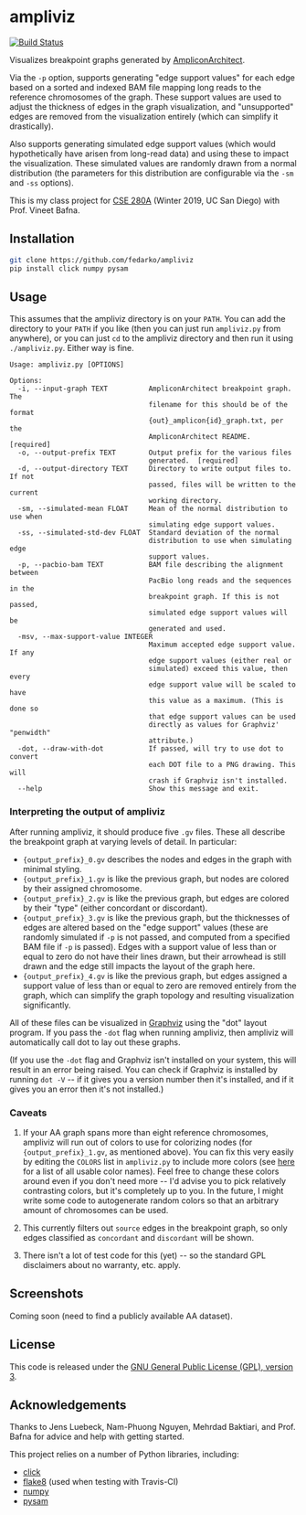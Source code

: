 # ampliviz
[![Build Status](https://travis-ci.org/fedarko/ampliviz.svg?branch=master)](https://travis-ci.org/fedarko/ampliviz)

Visualizes breakpoint graphs generated by
[AmpliconArchitect](https://github.com/virajbdeshpande/AmpliconArchitect).

Via the `-p` option, supports generating "edge support values" for each edge
based on a sorted and indexed BAM file mapping long reads to the reference
chromosomes of the graph. These support values are used to adjust the thickness
of edges in the graph visualization, and "unsupported" edges are removed from
the visualization entirely (which can simplify it drastically).

Also supports generating simulated edge support values (which would hypothetically
have arisen from long-read data) and using these to impact the visualization.
These simulated values are randomly drawn from a normal distribution (the
parameters for this distribution are configurable via the `-sm` and `-ss`
options).

This is my class project for [CSE 280A](http://proteomics.ucsd.edu/vbafna/teaching-2/cse280a-algorithms-for-genetics/) (Winter 2019, UC San Diego) with Prof. Vineet Bafna.

## Installation

```bash
git clone https://github.com/fedarko/ampliviz
pip install click numpy pysam
```

## Usage

This assumes that the ampliviz directory is on your `PATH`. You can add the
directory to your `PATH` if you like (then you can just run `ampliviz.py` from
anywhere), or you can just `cd` to the ampliviz directory and then run it using
`./ampliviz.py`. Either way is fine.

```
Usage: ampliviz.py [OPTIONS]

Options:
  -i, --input-graph TEXT          AmpliconArchitect breakpoint graph. The
                                  filename for this should be of the format
                                  {out}_amplicon{id}_graph.txt, per the
                                  AmpliconArchitect README.  [required]
  -o, --output-prefix TEXT        Output prefix for the various files
                                  generated.  [required]
  -d, --output-directory TEXT     Directory to write output files to. If not
                                  passed, files will be written to the current
                                  working directory.
  -sm, --simulated-mean FLOAT     Mean of the normal distribution to use when
                                  simulating edge support values.
  -ss, --simulated-std-dev FLOAT  Standard deviation of the normal
                                  distribution to use when simulating edge
                                  support values.
  -p, --pacbio-bam TEXT           BAM file describing the alignment between
                                  PacBio long reads and the sequences in the
                                  breakpoint graph. If this is not passed,
                                  simulated edge support values will be
                                  generated and used.
  -msv, --max-support-value INTEGER
                                  Maximum accepted edge support value. If any
                                  edge support values (either real or
                                  simulated) exceed this value, then every
                                  edge support value will be scaled to have
                                  this value as a maximum. (This is done so
                                  that edge support values can be used
                                  directly as values for Graphviz' "penwidth"
                                  attribute.)
  -dot, --draw-with-dot           If passed, will try to use dot to convert
                                  each DOT file to a PNG drawing. This will
                                  crash if Graphviz isn't installed.
  --help                          Show this message and exit.
```

### Interpreting the output of ampliviz

After running ampliviz, it should produce five `.gv` files. These all describe
the breakpoint graph at varying levels of detail. In particular:

  - `{output_prefix}_0.gv` describes the nodes and edges in the graph with
    minimal styling.
  - `{output_prefix}_1.gv` is like the previous graph, but nodes are colored
    by their assigned chromosome.
  - `{output_prefix}_2.gv` is like the previous graph, but edges are colored
    by their "type" (either concordant or discordant).
  - `{output_prefix}_3.gv` is like the previous graph, but the thicknesses of
    edges are altered based on the "edge support" values (these are randomly
    simulated if `-p` is not passed, and computed from a specified BAM file if
    `-p` is passed). Edges with a support value of less than or equal to zero
    do not have their lines drawn, but their arrowhead is still drawn and the
    edge still impacts the layout of the graph here.
  - `{output_prefix}_4.gv` is like the previous graph, but edges assigned a
    support value of less than or equal to zero are removed entirely
    from the graph, which can simplify the graph topology and resulting
    visualization significantly.

All of these files can be visualized in [Graphviz](https://www.graphviz.org/)
using the "dot" layout program. If you pass the `-dot` flag when running
ampliviz, then ampliviz will automatically call dot to lay out these graphs.

(If you use the `-dot` flag and Graphviz isn't installed on your system, this
will result in an error being raised. You can check if Graphviz is installed by
running `dot -V` -- if it gives you a version number then it's installed, and
if it gives you an error then it's not installed.)

### Caveats

1. If your AA graph spans more than eight reference chromosomes, ampliviz will run
   out of colors to use for colorizing nodes (for `{output_prefix}_1.gv`, as
   mentioned above). You can fix this very easily by editing the `COLORS` list in
   `ampliviz.py` to include more colors (see [here](http://www.graphviz.org/doc/info/colors.html) for a list of all usable color names). Feel free to change these colors around even if you don't need more -- I'd advise you to pick relatively contrasting colors, but it's completely up to you.
   In the future, I might write some code to autogenerate random colors so that an arbitrary amount of chromosomes can be used.

2. This currently filters out `source` edges in the breakpoint graph, so only
   edges classified as `concordant` and `discordant` will be shown.

3. There isn't a lot of test code for this (yet) -- so the standard GPL
   disclaimers about no warranty, etc. apply.

## Screenshots

Coming soon (need to find a publicly available AA dataset).

## License

This code is released under the [GNU General Public License (GPL), version 3](https://www.gnu.org/licenses/gpl-3.0.en.html).

## Acknowledgements

Thanks to Jens Luebeck, Nam-Phuong Nguyen, Mehrdad Baktiari, and Prof. Bafna
for advice and help with getting started.

This project relies on a number of Python libraries, including:

  - [click](https://click.palletsprojects.com/en/7.x/)
  - [flake8](http://flake8.pycqa.org/en/latest/) (used when testing with Travis-CI)
  - [numpy](http://www.numpy.org/)
  - [pysam](https://github.com/pysam-developers/pysam/)
